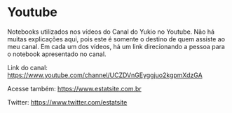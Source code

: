 # Youtube
Notebooks utilizados nos vídeos do Canal do Yukio no Youtube. Não há muitas explicações aqui, pois este é somente o destino de quem assiste ao meu canal. Em cada um dos vídeos, há um link direcionando a pessoa para o notebook apresentado no canal.

Link do canal: https://www.youtube.com/channel/UCZDVnGEyggjuo2kgpmXdzGA

Acesse também: https://www.estatsite.com.br

Twitter: https://www.twitter.com/estatsite
